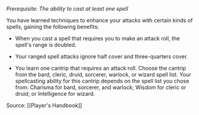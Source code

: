 _Prerequisite: The ability to cast at least one spell_

You have learned techniques to enhance your attacks with certain kinds of spells, gaining the following benefits:

-   When you cast a spell that requires you to make an attack roll, the spell's range is doubled.

-   Your ranged spell attacks ignore half cover and three-quarters cover.

-   You learn one cantrip that requires an attack roll. Choose the cantrip from the bard, cleric, druid, sorcerer, warlock, or wizard spell list. Your spellcasting ability for this cantrip depends on the spell list you chose from: Charisma for bard, sorcerer, and warlock; Wisdom for cleric or druid; or Intelligence for wizard.

Source: [[Player's Handbook]]